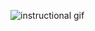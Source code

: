 ![instructional gif](https://github.com/indraneel/instagram-comment-at-reply/raw/master/readme.gif)
